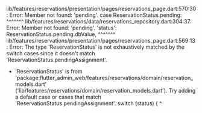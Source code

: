 lib/features/reservations/presentation/pages/reservations_page.dart:570:30: Error: Member not found: 'pending'.
      case ReservationStatus.pending:
                             ^^^^^^^
lib/features/reservations/data/reservations_repository.dart:304:37: Error: Member not found: 'pending'.
        'status': ReservationStatus.pending.dbValue,
                                    ^^^^^^^
lib/features/reservations/presentation/pages/reservations_page.dart:569:13: Error: The type 'ReservationStatus' is not exhaustively matched by
the switch cases since it doesn't match 'ReservationStatus.pendingAssignment'.
 - 'ReservationStatus' is from 'package:flutter_admin_web/features/reservations/domain/reservation_models.dart'
 ('lib/features/reservations/domain/reservation_models.dart').
Try adding a default case or cases that match 'ReservationStatus.pendingAssignment'.
    switch (status) {
            ^